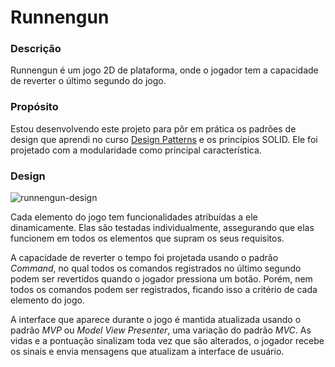# Runnengun
### Descrição
Runnengun é um jogo 2D de plataforma, onde o jogador tem a capacidade de reverter o último segundo do jogo.
### Propósito
Estou desenvolvendo este projeto para pôr em prática os padrões de design que aprendi no curso [Design Patterns](https://www.coursera.org/learn/design-patterns) e os princípios SOLID. Ele foi projetado com a modularidade como principal característica.
### Design
![runnengun-design](https://github.com/marvipi/runnengun/assets/136832870/2c984898-a5e2-496c-855b-499b3b9ef6c7)

Cada elemento do jogo tem funcionalidades atribuídas a ele dinamicamente. Elas são testadas individualmente, assegurando que elas funcionem em todos os elementos que supram os seus requisitos.

A capacidade de reverter o tempo foi projetada usando o padrão _Command_, no qual todos os comandos registrados no último segundo podem ser revertidos quando o jogador pressiona um botão. Porém, nem todos os comandos podem ser registrados, ficando isso a critério de cada elemento do jogo.

A interface que aparece durante o jogo é mantida atualizada usando o padrão _MVP_ ou _Model View Presenter_, uma variação do padrão _MVC_. As vidas e a pontuação sinalizam toda vez que são alterados, o jogador recebe os sinais e envia mensagens que atualizam a interface de usuário.

